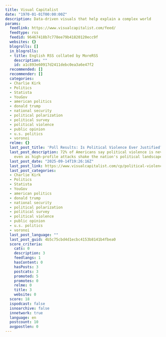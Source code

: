 ```yaml
---
title: Visual Capitalist
date: "1970-01-01T00:00:00Z"
description: Data-driven visuals that help explain a complex world
params:
  feedlink: https://www.visualcapitalist.com/feed/
  feedtype: rss
  feedid: 96467418b7c778ee79b41820120ecc9f
  websites: {}
  blogrolls: []
  in_blogrolls:
  - title: English RSS collated by MoreRSS
    description: ""
    id: a1c893e60917d2411debc0ea3a6e47f2
  recommended: []
  recommender: []
  categories:
  - Charlie Kirk
  - Politics
  - Statista
  - YouGov
  - american politics
  - donald trump
  - national security
  - political polarization
  - political survey
  - political violence
  - public opinion
  - u.s. politics
  - voronoi
  relme: {}
  last_post_title: 'Poll Results: Is Political Violence Ever Justified?'
  last_post_description: 72% of Americans say political violence is never justified,
    even as high-profile attacks shake the nation's political landscape.
  last_post_date: "2025-09-14T19:26:16Z"
  last_post_link: https://www.visualcapitalist.com/cp/political-violence-justified-in-america-poll-results/
  last_post_categories:
  - Charlie Kirk
  - Politics
  - Statista
  - YouGov
  - american politics
  - donald trump
  - national security
  - political polarization
  - political survey
  - political violence
  - public opinion
  - u.s. politics
  - voronoi
  last_post_language: ""
  last_post_guid: 4b5c75cbd4d1ecbc4153b8141b4fbea0
  score_criteria:
    cats: 0
    description: 3
    feedlangs: 1
    hasContent: 0
    hasPosts: 3
    postcats: 3
    promoted: 5
    promotes: 0
    relme: 0
    title: 3
    website: 0
  score: 18
  ispodcast: false
  isnoarchive: false
  innetwork: true
  language: en
  postcount: 10
  avgpostlen: 0
---
```

